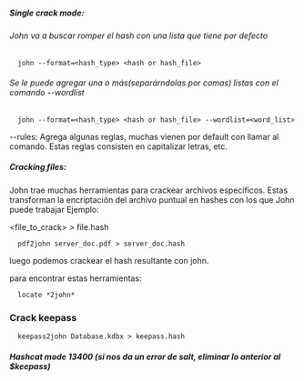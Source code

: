 
##### Single crack mode:
###### John va a buscar romper el hash con una lista que tiene por defecto
      john --format=<hash_type> <hash or hash_file>

###### Se le puede agregar una o más(separárndolas por comas) listas con el comando --wordlist
      john --format=<hash_type> <hash or hash_file> --wordlist=<word_list>

--rules:
Agrega algunas reglas, muchas vienen por default con llamar al comando. Estas reglas consisten en capitalizar letras, etc.

##### Cracking files:
John trae muchas herramientas para crackear archivos específicos. Estas transforman la encriptación del archivo puntual en hashes con los que John puede trabajar
Ejemplo:

 <tool> <file_to_crack> > file.hash

 
      pdf2john server_doc.pdf > server_doc.hash

luego podemos crackear el hash resultante con john.


para encontrar estas herramientas: 

      locate *2john*

### Crack keepass

      keepass2john Database.kdbx > keepass.hash

##### Hashcat mode 13400 (si nos da un error de salt, eliminar lo anterior al $keepass)
